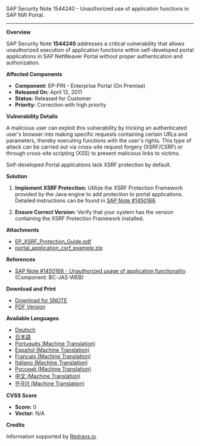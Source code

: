 SAP Security Note 1544240 - Unauthorized use of application functions in SAP NW Portal.

---

**Overview**

SAP Security Note **1544240** addresses a critical vulnerability that allows unauthorized execution of application functions within self-developed portal applications in SAP NetWeaver Portal without proper authentication and authorization.

**Affected Components**

- **Component:** EP-PIN - Enterprise Portal (On Premise)
- **Released On:** April 12, 2011
- **Status:** Released for Customer
- **Priority:** Correction with high priority

**Vulnerability Details**

A malicious user can exploit this vulnerability by tricking an authenticated user's browser into making specific requests containing certain URLs and parameters, thereby executing functions with the user's rights. This type of attack can be carried out via cross-site request forgery (XSRF/CSRF) or through cross-site scripting (XSS) to present malicious links to victims.

Self-developed Portal applications lack XSRF protection by default.

**Solution**

1. **Implement XSRF Protection:** Utilize the XSRF Protection Framework provided by the Java engine to add protection to portal applications. Detailed instructions can be found in [SAP Note #1450166](https://me.sap.com/notes/1450166).

2. **Ensure Correct Version:** Verify that your system has the version containing the XSRF Protection Framework installed.

**Attachments**

- [EP_XSRF_Protection_Guide.pdf](https://me.sap.com/sap/support/sapnotes/public/services/attachment.htm?iv_key=012006153200000602112010&iv_version=0002&iv_guid=126B8A25032E2044B606B2276CA6CBCD)
- [portal_application_csrf_example.zip](https://me.sap.com/sap/support/sapnotes/public/services/attachment.htm?iv_key=012006153200000602112010&iv_version=0002&iv_guid=63FABCFB9E8CBF4D8FC9AF5C4386E8F3)

**References**

- [SAP Note #1450166 - Unauthorized usage of application functionality](https://me.sap.com/notes/1450166) (Component: BC-JAS-WEB)

**Download and Print**

- [Download for SNOTE](https://notesdownloads.sap.com/note/0040000017156202017)
- [PDF Version](https://userapps.support.sap.com/sap/support/sfm/notes/print/0001544240?language=en-US&token=0664617961C44BBD9514533DFC1A3045)

**Available Languages**

- [Deutsch](https://me.sap.com/notes/0001544240/D)
- [日本語](https://me.sap.com/notes/0001544240/J)
- [Português (Machine Translation)](https://me.sap.com/notes/0001544240/P)
- [Español (Machine Translation)](https://me.sap.com/notes/0001544240/S)
- [Français (Machine Translation)](https://me.sap.com/notes/0001544240/F)
- [Italiano (Machine Translation)](https://me.sap.com/notes/0001544240/I)
- [Русский (Machine Translation)](https://me.sap.com/notes/0001544240/R)
- [中文 (Machine Translation)](https://me.sap.com/notes/0001544240/1)
- [한국어 (Machine Translation)](https://me.sap.com/notes/0001544240/3)

**CVSS Score**

- **Score:** 0
- **Vector:** N/A

**Credits**

Information supported by [Redrays.io](https://redrays.io).